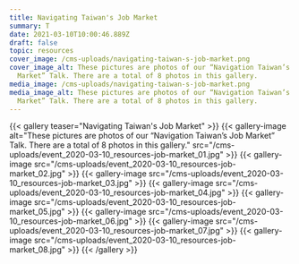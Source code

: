 ```yaml
---
title: Navigating Taiwan's Job Market
summary: T
date: 2021-03-10T10:00:46.889Z
draft: false
topic: resources
cover_image: /cms-uploads/navigating-taiwan-s-job-market.png
cover_image_alt: These pictures are photos of our “Navigation Taiwan’s Job
  Market” Talk. There are a total of 8 photos in this gallery.
media_image: /cms-uploads/navigating-taiwan-s-job-market.png
media_image_alt: These pictures are photos of our “Navigation Taiwan’s Job
  Market” Talk. There are a total of 8 photos in this gallery.
---
```

{{< gallery teaser="Navigating Taiwan's Job Market" >}}
{{< gallery-image alt="These pictures are photos of our “Navigation Taiwan’s Job Market” Talk. There are a total of 8 photos in this gallery." src="/cms-uploads/event_2020-03-10_resources-job-market_01.jpg" >}}
{{< gallery-image src="/cms-uploads/event_2020-03-10_resources-job-market_02.jpg" >}}
{{< gallery-image src="/cms-uploads/event_2020-03-10_resources-job-market_03.jpg" >}}
{{< gallery-image src="/cms-uploads/event_2020-03-10_resources-job-market_04.jpg" >}}
{{< gallery-image src="/cms-uploads/event_2020-03-10_resources-job-market_05.jpg" >}}
{{< gallery-image src="/cms-uploads/event_2020-03-10_resources-job-market_06.jpg" >}}
{{< gallery-image src="/cms-uploads/event_2020-03-10_resources-job-market_07.jpg" >}}
{{< gallery-image src="/cms-uploads/event_2020-03-10_resources-job-market_08.jpg" >}}
{{< /gallery >}}